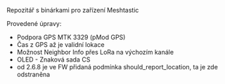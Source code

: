 Repozitář s binárkami pro zařízení Meshtastic

Provedené úpravy:
- Podpora GPS MTK 3329 (pMod GPS)
- Čas z GPS až je validní lokace 
- Možnost Neighbor Info přes LoRa na výchozím kanále
- OLED - Znaková sada CS
- od 2.6.8 je ve FW přidaná podmínka should_report_location, ta je zde odstraněna
